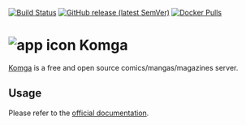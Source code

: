 [![Build Status](https://travis-ci.com/gotson/komga.svg?branch=master)](https://travis-ci.com/gotson/komga)
[![GitHub release (latest SemVer)](https://img.shields.io/github/v/release/gotson/komga?color=blue&label=download&sort=semver)](https://github.com/gotson/komga/releases)
[![Docker Pulls](https://img.shields.io/docker/pulls/gotson/komga)](https://hub.docker.com/r/gotson/komga)

# ![app icon](https://github.com/gotson/komga/raw/master/.github/readme-images/app-icon.png) Komga

[Komga](https://github.com/gotson/komga) is a free and open source comics/mangas/magazines server.

## Usage

Please refer to the [official documentation](https://komga.org/installation/docker.html).
